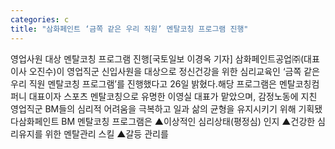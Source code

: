 ```yaml
---
categories: c
title: "삼화페인트 ‘금쪽 같은 우리 직원’ 멘탈코칭 프로그램 진행"
---
```

영업사원 대상 멘탈코칭 프로그램 진행[국토일보 이경옥 기자] 삼화페인트공업㈜(대표이사 오진수)이 영업직군 신입사원을 대상으로 정신건강을 위한 심리교육인 ‘금쪽 같은 우리 직원 멘탈코칭 프로그램’를 진행했다고 26일 밝혔다.해당 프로그램은 멘탈코칭컴퍼니 대표이자 스포츠 멘탈코칭으로 유명한 이영실 대표가 맡았으며, 감정노동에 지친 영업직군 BM들의 심리적 어려움을 극복하고 일과 삶의 균형을 유지시키기 위해 기획됐다삼화페인트 BM 멘탈코칭 프로그램은 ▲이상적인 심리상태(평정심) 인지 ▲건강한 심리유지를 위한 멘탈관리 스킬 ▲갈등 관리를